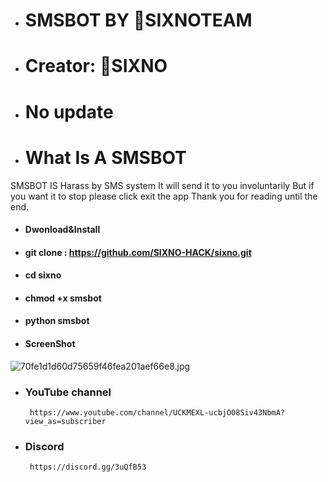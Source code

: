 - # SMSBOT BY 🌈SIXNOTEAM
-   # Creator: 🌈SIXNO
+   # No update 
+   # What Is A SMSBOT 
 SMSBOT IS Harass by SMS system It will send it to you involuntarily But if you want it to stop please click exit the app Thank you for reading until the end.
- #### Dwonload&Install 
- #### git clone : https://github.com/SIXNO-HACK/sixno.git
- #### cd sixno
- #### chmod +x smsbot
- #### python smsbot
- #### ScreenShot
<img src="https://www.img.in.th/images/70fe1d1d60d75659f46fea201aef66e8.jpg" alt="70fe1d1d60d75659f46fea201aef66e8.jpg" border="0" />

- ### YouTube channel
       https://www.youtube.com/channel/UCKMEXL-ucbjO08Siv43NbmA?view_as=subscriber

- ### Discord 
       https://discord.gg/3uQfB53
